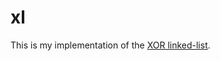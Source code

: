 # xl
This is my implementation of the [XOR linked-list](https://en.wikipedia.org/wiki/XOR_linked_list).
